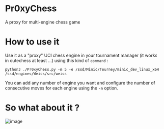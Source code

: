 # Pr0xyChess
A proxy for multi-engine chess game

# How to use it

Use it as a "proxy" UCI chess engine in your tournament manager (it works in cutechess at least ...)
using this kind of `command` :
```
python3 ./Pr0xyChess.py -n 5 -e /ssd/Minic/Tourney/minic_dev_linux_x64 /ssd/engines/Weiss/src/weiss
```
You can add any number of engine you want and configure the number of consecutive moves for each engine using the `-n` option.

# So what about it ?

![image](https://user-images.githubusercontent.com/5878710/136948147-5b35930f-530a-48bb-b1ca-f8a2ab7f9f02.png)
